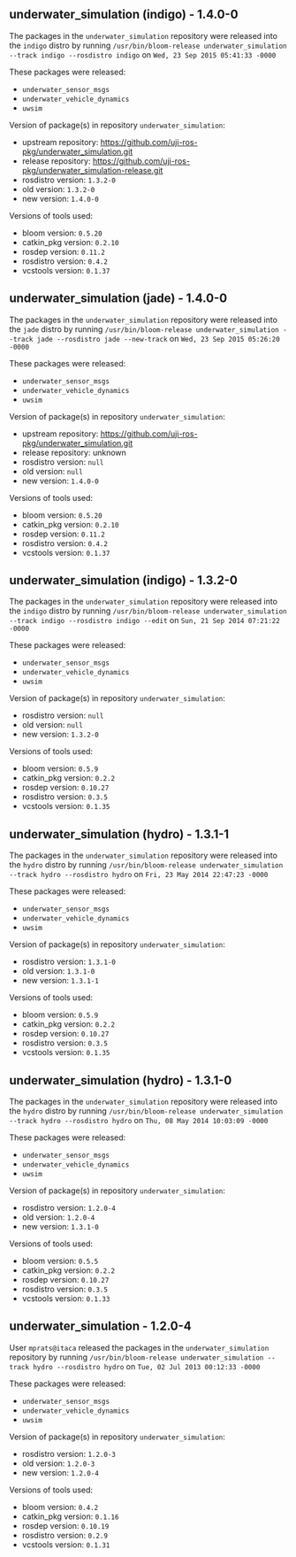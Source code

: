 ## underwater_simulation (indigo) - 1.4.0-0

The packages in the `underwater_simulation` repository were released into the `indigo` distro by running `/usr/bin/bloom-release underwater_simulation --track indigo --rosdistro indigo` on `Wed, 23 Sep 2015 05:41:33 -0000`

These packages were released:
- `underwater_sensor_msgs`
- `underwater_vehicle_dynamics`
- `uwsim`

Version of package(s) in repository `underwater_simulation`:
- upstream repository: https://github.com/uji-ros-pkg/underwater_simulation.git
- release repository: https://github.com/uji-ros-pkg/underwater_simulation-release.git
- rosdistro version: `1.3.2-0`
- old version: `1.3.2-0`
- new version: `1.4.0-0`

Versions of tools used:
- bloom version: `0.5.20`
- catkin_pkg version: `0.2.10`
- rosdep version: `0.11.2`
- rosdistro version: `0.4.2`
- vcstools version: `0.1.37`


## underwater_simulation (jade) - 1.4.0-0

The packages in the `underwater_simulation` repository were released into the `jade` distro by running `/usr/bin/bloom-release underwater_simulation --track jade --rosdistro jade --new-track` on `Wed, 23 Sep 2015 05:26:20 -0000`

These packages were released:
- `underwater_sensor_msgs`
- `underwater_vehicle_dynamics`
- `uwsim`

Version of package(s) in repository `underwater_simulation`:
- upstream repository: https://github.com/uji-ros-pkg/underwater_simulation.git
- release repository: unknown
- rosdistro version: `null`
- old version: `null`
- new version: `1.4.0-0`

Versions of tools used:
- bloom version: `0.5.20`
- catkin_pkg version: `0.2.10`
- rosdep version: `0.11.2`
- rosdistro version: `0.4.2`
- vcstools version: `0.1.37`


## underwater_simulation (indigo) - 1.3.2-0

The packages in the `underwater_simulation` repository were released into the `indigo` distro by running `/usr/bin/bloom-release underwater_simulation --track indigo --rosdistro indigo --edit` on `Sun, 21 Sep 2014 07:21:22 -0000`

These packages were released:
- `underwater_sensor_msgs`
- `underwater_vehicle_dynamics`
- `uwsim`

Version of package(s) in repository `underwater_simulation`:
- rosdistro version: `null`
- old version: `null`
- new version: `1.3.2-0`

Versions of tools used:
- bloom version: `0.5.9`
- catkin_pkg version: `0.2.2`
- rosdep version: `0.10.27`
- rosdistro version: `0.3.5`
- vcstools version: `0.1.35`


## underwater_simulation (hydro) - 1.3.1-1

The packages in the `underwater_simulation` repository were released into the `hydro` distro by running `/usr/bin/bloom-release underwater_simulation --track hydro --rosdistro hydro` on `Fri, 23 May 2014 22:47:23 -0000`

These packages were released:
- `underwater_sensor_msgs`
- `underwater_vehicle_dynamics`
- `uwsim`

Version of package(s) in repository `underwater_simulation`:
- rosdistro version: `1.3.1-0`
- old version: `1.3.1-0`
- new version: `1.3.1-1`

Versions of tools used:
- bloom version: `0.5.9`
- catkin_pkg version: `0.2.2`
- rosdep version: `0.10.27`
- rosdistro version: `0.3.5`
- vcstools version: `0.1.35`


## underwater_simulation (hydro) - 1.3.1-0

The packages in the `underwater_simulation` repository were released into the `hydro` distro by running `/usr/bin/bloom-release underwater_simulation --track hydro --rosdistro hydro` on `Thu, 08 May 2014 10:03:09 -0000`

These packages were released:
- `underwater_sensor_msgs`
- `underwater_vehicle_dynamics`
- `uwsim`

Version of package(s) in repository `underwater_simulation`:
- rosdistro version: `1.2.0-4`
- old version: `1.2.0-4`
- new version: `1.3.1-0`

Versions of tools used:
- bloom version: `0.5.5`
- catkin_pkg version: `0.2.2`
- rosdep version: `0.10.27`
- rosdistro version: `0.3.5`
- vcstools version: `0.1.33`


## underwater_simulation - 1.2.0-4

User `mprats@itaca` released the packages in the `underwater_simulation` repository by running `/usr/bin/bloom-release underwater_simulation --track hydro --rosdistro hydro` on `Tue, 02 Jul 2013 00:12:33 -0000`

These packages were released:
- `underwater_sensor_msgs`
- `underwater_vehicle_dynamics`
- `uwsim`

Version of package(s) in repository `underwater_simulation`:
- rosdistro version: `1.2.0-3`
- old version: `1.2.0-3`
- new version: `1.2.0-4`

Versions of tools used:
- bloom version: `0.4.2`
- catkin_pkg version: `0.1.16`
- rosdep version: `0.10.19`
- rosdistro version: `0.2.9`
- vcstools version: `0.1.31`


